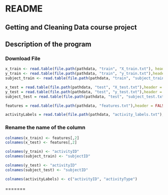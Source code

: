 # README

## Getting and Cleaning Data course project

## Description of the program

### Download File
```r
x_train <- read.table(file.path(pathdata, "train", "X_train.txt"), header = F)
y_train <- read.table(file.path(pathdata, "train", "y_train.txt"),header = F)
subject_train <- read.table(file.path(pathdata, "train", "subject_train.txt"),header = F)

x_test = read.table(file.path(pathdata, "test", "X_test.txt"),header = FALSE)
y_test = read.table(file.path(pathdata, "test", "y_test.txt"),header = FALSE)
subject_test = read.table(file.path(pathdata, "test", "subject_test.txt"),header = FALSE)

features = read.table(file.path(pathdata, "features.txt"),header = FALSE)

activityLabels = read.table(file.path(pathdata, "activity_labels.txt"),header = FALSE)

```

### Rename the name of the column
```r
colnames(x_train) <- features[,2]
colnames(x_test) <- features[,2]

colnames(y_train) <- "activityID"
colnames(subject_train) <- "subjectID"

colnames(y_test) <- "activityID"
colnames(subject_test) <- "subjectID"

colnames(activityLabels) <- c("activityID", "activityType")
```
=======

